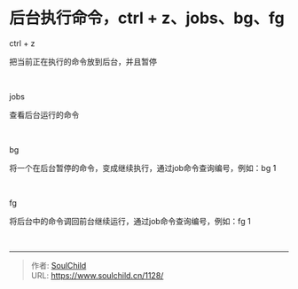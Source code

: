 # 后台执行命令，ctrl + z、jobs、bg、fg

<!--more-->
ctrl + z

把当前正在执行的命令放到后台，并且暂停

&nbsp;

jobs

查看后台运行的命令

&nbsp;

bg

将一个在后台暂停的命令，变成继续执行，通过job命令查询编号，例如：bg 1

&nbsp;

fg

将后台中的命令调回前台继续运行，通过job命令查询编号，例如：fg 1

&nbsp;


---

> 作者: [SoulChild](https://www.soulchild.cn)  
> URL: https://www.soulchild.cn/1128/  

